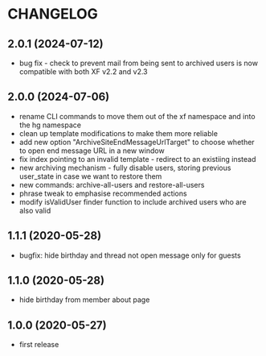 CHANGELOG
=========

2.0.1 (2024-07-12)
------------------

* bug fix - check to prevent mail from being sent to archived users is now compatible with both XF v2.2 and v2.3

2.0.0 (2024-07-06)
------------------

* rename CLI commands to move them out of the xf namespace and into the hg namespace
* clean up template modifications to make them more reliable
* add new option "ArchiveSiteEndMessageUrlTarget" to choose whether to open end message URL in a new window
* fix index pointing to an invalid template - redirect to an existiing instead
* new archiving mechanism - fully disable users, storing previous user_state in case we want to restore them
* new commands: archive-all-users and restore-all-users
* phrase tweak to emphasise recommended actions
* modify isValidUser finder function to include archived users who are also valid

1.1.1 (2020-05-28)
------------------

* bugfix: hide birthday and thread not open message only for guests

1.1.0 (2020-05-28)
------------------

* hide birthday from member about page

1.0.0 (2020-05-27)
------------------

* first release
